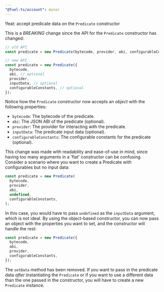 ```yaml
---
"@fuel-ts/account": minor
---
```


!feat: accept predicate data on the `Predicate` constructor

This is a _BREAKING_ change since the API for the `Predicate` constructor has changed:

```ts
// old API
const predicate = new Predicate(bytecode, provider, abi, configurableConstants);

// new API
const predicate = new Predicate({
  bytecode,
  abi, // optional
  provider,
  inputData, // optional
  configurableConstants, // optional
});
```

Notice how the `Predicate` constructor now accepts an _object_ with the following properties:

- `bytecode`: The bytecode of the predicate.
- `abi`: The JSON ABI of the predicate (optional).
- `provider`: The provider for interacting with the predicate.
- `inputData`: The predicate input data (optional).
- `configurableConstants`: The configurable constants for the predicate (optional).

This change was made with readability and ease-of-use in mind, since having too many arguments in a 'flat' constructor can be confusing. Consider a scenario where you want to create a Predicate with configurables but no input data:

```ts
const predicate = new Predicate(
  bytecode,
  provider,
  abi,
  undefined,
  configurableConstants,
);
```

In this case, you would have to pass `undefined` as the `inputData` argument, which is not ideal. By using the object-based constructor, you can now pass an object with the properties you want to set, and the constructor will handle the rest:

```ts
const predicate = new Predicate({
  bytecode,
  abi,
  provider,
  configurableConstants,
});
```

The `setData` method has been removed. If you want to pass in the predicate data _after_ instantiating the `Predicate` or if you want to use a different data than the one passed in the constructor, you will have to create a new `Predicate` instance.
